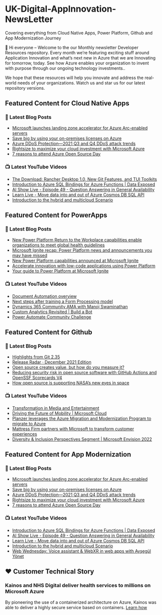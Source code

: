 # UK-Digital-AppInnovation-NewsLetter

Covering everything from Cloud Native Apps, Power Platform, Github and App Modernization Journey

👋 Hi everyone – Welcome to the our Monthly newsletter Developer Resources repository. Every month we’re featuring exciting stuff around Application Innovation and what’s next new in Azure that we are Innovating for tomorrow, today. See how Azure enables your organization to invent with purpose through our ongoing technology investments..


We hope that these resources will help you innovate and address the real-world needs of your organizations. Watch us and star us for our latest repository versions.

## Featured Content for Cloud Native Apps


### 📝 Latest Blog Posts

    
<!-- BLOGCNA:START -->
- [Microsoft launches landing zone accelerator for Azure Arc-enabled servers](https://azure.microsoft.com/blog/microsoft-launches-landing-zone-accelerator-for-azure-arcenabled-servers/)
- [Save big by using your on-premises licenses on Azure](https://azure.microsoft.com/blog/save-big-by-using-your-onpremises-licenses-on-azure/)
- [Azure DDoS Protection—2021 Q3 and Q4 DDoS attack trends](https://azure.microsoft.com/blog/azure-ddos-protection-2021-q3-and-q4-ddos-attack-trends/)
- [Rightsize to maximize your cloud investment with Microsoft Azure](https://azure.microsoft.com/blog/rightsize-to-maximize-your-cloud-investment-with-microsoft-azure/)
- [7 reasons to attend Azure Open Source Day](https://azure.microsoft.com/blog/7-reasons-to-attend-azure-open-source-day/)
<!-- BLOGCNA:END -->

### 📺 Latest YouTube Videos

 
<!-- YOUTUBECNA:START -->
- [The Download: Rancher Desktop 1.0, New Git Features, and TUI Toolkits](https://www.youtube.com/watch?v=uWjmMtejwSU)
- [Introduction to Azure SQL Bindings for Azure Functions | Data Exposed](https://www.youtube.com/watch?v=LZxm4A0qBa4)
- [AI Show Live - Episode 49 - Question Answering in General Availability](https://www.youtube.com/watch?v=BHWwgmOPopY)
- [Learn Live - Move data into and out of Azure Cosmos DB SQL API](https://www.youtube.com/watch?v=Uj8LEYKVtuo)
- [Introduction to the hybrid and multicloud Scenario](https://www.youtube.com/watch?v=FxGyXb-cP6M)
<!-- YOUTUBECNA:END -->

##  Featured Content for PowerApps
### 📝 Latest Blog Posts
<!-- BLOGPOWER:START -->
- [New Power Platform Return to the Workplace capabilities enable organizations to meet global health guidelines](https://cloudblogs.microsoft.com/powerplatform/2021/11/30/new-power-platform-return-to-the-workplace-capabilities-enable-organizations-to-meet-global-health-guidelines/)
- [Microsoft Ignite recap: Power Platform news and announcements you may have missed](https://cloudblogs.microsoft.com/powerplatform/2021/11/18/microsoft-ignite-recap-power-platform-news-and-announcements-you-may-have-missed/)
- [New Power Platform capabilities announced at Microsoft Ignite](https://cloudblogs.microsoft.com/powerplatform/2021/11/02/new-power-platform-capabilities-announced-at-microsoft-ignite/)
- [Accelerate innovation with low-code applications using Power Platform](https://cloudblogs.microsoft.com/powerplatform/2021/11/02/accelerate-innovation-with-low-code-applications-using-power-platform/)
- [Your guide to Power Platform at Microsoft Ignite](https://cloudblogs.microsoft.com/powerplatform/2021/10/26/your-guide-to-power-platform-at-microsoft-ignite/)
<!-- BLOGPOWER:END -->
 ### 📺 Latest YouTube Videos
    
<!-- YOUTUBEPOWER:START -->
- [Document Automation overview](https://www.youtube.com/watch?v=y_ZyjpJ33iU)
- [Next steps after training a Form Processing model](https://www.youtube.com/watch?v=taxEaoZlQAA)
- [Dynamics 365 Community AMA with Manoj Swaminathan](https://www.youtube.com/watch?v=RTgkbioic6Q)
- [Custom Analytics Revisited | Build a Bot](https://www.youtube.com/watch?v=sEQuF55EMCc)
- [Power Automate Community Challenge](https://www.youtube.com/watch?v=Am14zsiQFJE)
<!-- YOUTUBEPOWER:END -->

##  Featured Content for Github
### 📝 Latest Blog Posts
<!-- BLOGGITHUB:START -->
- [Highlights from Git 2.35](https://github.blog/2022-01-24-highlights-from-git-2-35/)
- [Release Radar · December 2021 Edition](https://github.blog/2022-01-21-release-radar-dec-2021/)
- [Open source creates value, but how do you measure it?](https://github.blog/2022-01-20-open-source-creates-value-but-how-do-you-measure-it/)
- [Reducing security risk in open source software with GitHub Actions and OpenSSF Scorecards V4](https://github.blog/2022-01-19-reducing-security-risk-oss-actions-opensff-scorecards-v4/)
- [How open source is supporting NASA’s new eyes in space](https://github.blog/2022-01-18-how-open-source-is-supporting-nasas-new-eyes-in-space/)
<!-- BLOGGITHUB:END -->
### 📺 Latest YouTube Videos
<!-- YOUTUBEGITHUB:START -->
- [Transformation in Media and Entertainment](https://www.youtube.com/watch?v=MGPQGP2_jCA)
- [Driving the Future of Mobility | Microsoft Cloud](https://www.youtube.com/watch?v=pAA33k8DFME)
- [Planzer leverages the Azure Migration and Modernization Program to migrate to Azure](https://www.youtube.com/watch?v=qMEhH2cgeZ4)
- [Mattress Firm partners with Microsoft to transform customer experiences](https://www.youtube.com/watch?v=H6yaQNZcUsA)
- [Diversity &amp; Inclusion Perspectives Segment | Microsoft Envision 2022](https://www.youtube.com/watch?v=w7TU__xPr2c)
<!-- YOUTUBEGITHUB:END -->
##  Featured Content for App Modernization
### 📝 Latest Blog Posts
<!-- BLOGAPPMOD:START -->
- [Microsoft launches landing zone accelerator for Azure Arc-enabled servers](https://azure.microsoft.com/blog/microsoft-launches-landing-zone-accelerator-for-azure-arcenabled-servers/)
- [Save big by using your on-premises licenses on Azure](https://azure.microsoft.com/blog/save-big-by-using-your-onpremises-licenses-on-azure/)
- [Azure DDoS Protection—2021 Q3 and Q4 DDoS attack trends](https://azure.microsoft.com/blog/azure-ddos-protection-2021-q3-and-q4-ddos-attack-trends/)
- [Rightsize to maximize your cloud investment with Microsoft Azure](https://azure.microsoft.com/blog/rightsize-to-maximize-your-cloud-investment-with-microsoft-azure/)
- [7 reasons to attend Azure Open Source Day](https://azure.microsoft.com/blog/7-reasons-to-attend-azure-open-source-day/)
<!-- BLOGAPPMOD:END -->
### 📺 Latest YouTube Videos
<!-- YOUTUBEAPPMOD:START -->
- [Introduction to Azure SQL Bindings for Azure Functions | Data Exposed](https://www.youtube.com/watch?v=LZxm4A0qBa4)
- [AI Show Live - Episode 49 - Question Answering in General Availability](https://www.youtube.com/watch?v=BHWwgmOPopY)
- [Learn Live - Move data into and out of Azure Cosmos DB SQL API](https://www.youtube.com/watch?v=Uj8LEYKVtuo)
- [Introduction to the hybrid and multicloud Scenario](https://www.youtube.com/watch?v=FxGyXb-cP6M)
- [Web Wednesday: Voice assistant &amp; WebXR in web apps with Ayşegül Yönet](https://www.youtube.com/watch?v=mohZd2H4-Us)
<!-- YOUTUBEAPPMOD:END -->


## ♥️ Customer Technical Story 

### Kainos and NHS Digital deliver health services to millions on Microsoft Azure

By pioneering the use of a containerized architecture on Azure, Kainos was able to deliver a highly secure service based on containers. [Learn how](https://customers.microsoft.com/en-us/story/1368348549535774520-kainos-and-nhs-digital-deliver-health-services-to-millions-on-microsoft-azure)

